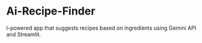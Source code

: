 # Ai-Recipe-Finder
I-powered app that suggests recipes based on ingredients using Gemini API and Streamlit.
